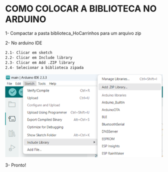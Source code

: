 # COMO COLOCAR A BIBLIOTECA NO ARDUINO

1- Compactar a pasta biblioteca_HoCarrinhos para um arquivo zip

2- No arduino IDE 

    2.1- Clicar em sketch 
    2.2- Clicar em Include library
    2.3- Clicar em Add .ZIP library
    2.4- Selecionar a biblioteca zipada

![alt text](image-1.png)

3- Pronto!